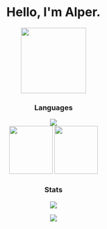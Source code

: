 <h1 align="center"> <b> Hello, I'm Alper. </b> </h1>
<p align="center">
    <a href="https://github.com/AlperAkca79"> <img src="https://user-images.githubusercontent.com/91411319/203580559-1cfe439e-73f4-4a0f-8dba-865d56438225.gif" height="150" width="150"> </a>
</p>
<h3 align="center"><b>Languages</b></h3>
<p align="center"> 
    <img src="https://github-readme-stats.vercel.app/api/top-langs/?username=AlperAkca79&layout=compact&theme=vision-friendly-light"> <br>
    <img src="https://user-images.githubusercontent.com/91411319/209705855-dd7a6596-fdcb-443e-ba6e-a9ce105b5123.png" height="110" width="100">
    <img src="https://user-images.githubusercontent.com/91411319/209705987-a3650cfb-cc4f-4964-934e-ef30c485c342.png" height="110" width="100">
</p>
<h3 align="center"><b>Stats</b></h3>
<p align="center"><img src="https://github-readme-stats.vercel.app/api?username=AlperAkca79&show_icons=true&theme=light"></p>
<!--<p align="center"><img src="https://profile-counter.glitch.me/AlperAkca79/count.svg"></p>-->
<p align="center"><img src="https://komarev.com/ghpvc/?username=AlperAkca79&style=for-the-badge"></p>
